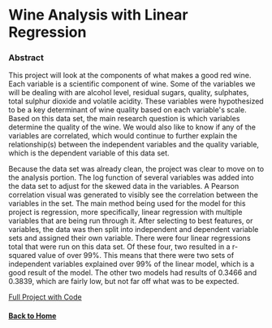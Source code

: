 # Wine Analysis with Linear Regression

### Abstract

This project will look at the components of what makes a good red wine. Each variable is a scientific component of wine. Some of the variables we will be dealing with are alcohol level, residual sugars, quality, sulphates, total sulphur dioxide and volatile acidity. These variables were hypothesized to be a key determinant of wine quality based on each variable's scale. Based on this data set, the main research question is which variables determine the quality of the wine. We would also like to know if any of the variables are correlated, which would continue to further explain the relationship(s) between the independent variables and the quality variable, which is the dependent variable of this data set.

Because the data set was already clean, the project was clear to move on to the analysis portion. The log function of several variables was added into the data set to adjust for the skewed data in the variables. A Pearson correlation visual was generated to visibly see the correlation between the variables in the set. The main method being used for the model for this project is regression, more specifically, linear regression with multiple variables that are being run through it. After selecting to best features, or variables, the data was then split into independent and dependent variable sets and assigned their own variable. There were four linear regressions total that were run on this data set. Of these four, two resulted in a r-squared value of over 99%. This means that there were two sets of independent variables explained over 99% of the linear model, which is a good result of the model. The other two models had results of 0.3466 and 0.3839, which are fairly low, but not far off what was to be expected.

[Full Project with Code](https://github.com/ntiana55/Portfolio_NicoleAguilera/tree/main/AppliedDS/Project1)

#### [Back to Home](https://ntiana55.github.io/Portfolio_NicoleAguilera/)

